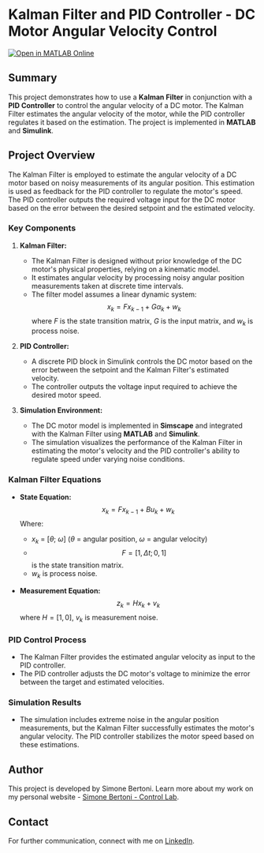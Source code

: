 # Kalman Filter and PID Controller - DC Motor Angular Velocity Control

[![Open in MATLAB Online](https://www.mathworks.com/images/responsive/global/open-in-matlab-online.svg)](https://matlab.mathworks.com/open/github/v1?repo=simorxb/Kalman-Filter-DC-Motor-PID)

## Summary
This project demonstrates how to use a **Kalman Filter** in conjunction with a **PID Controller** to control the angular velocity of a DC motor. The Kalman Filter estimates the angular velocity of the motor, while the PID controller regulates it based on the estimation. The project is implemented in **MATLAB** and **Simulink**.

## Project Overview
The Kalman Filter is employed to estimate the angular velocity of a DC motor based on noisy measurements of its angular position. This estimation is used as feedback for the PID controller to regulate the motor's speed. The PID controller outputs the required voltage input for the DC motor based on the error between the desired setpoint and the estimated velocity.

### Key Components
1. **Kalman Filter:**
   - The Kalman Filter is designed without prior knowledge of the DC motor's physical properties, relying on a kinematic model.
   - It estimates angular velocity by processing noisy angular position measurements taken at discrete time intervals.
   - The filter model assumes a linear dynamic system:
     $$x_k = F x_{k-1} + G \alpha_k + w_k$$
     where $F$ is the state transition matrix, $G$ is the input matrix, and $w_k$ is process noise.
     
2. **PID Controller:**
   - A discrete PID block in Simulink controls the DC motor based on the error between the setpoint and the Kalman Filter's estimated velocity.
   - The controller outputs the voltage input required to achieve the desired motor speed.

3. **Simulation Environment:**
   - The DC motor model is implemented in **Simscape** and integrated with the Kalman Filter using **MATLAB** and **Simulink**.
   - The simulation visualizes the performance of the Kalman Filter in estimating the motor's velocity and the PID controller's ability to regulate speed under varying noise conditions.

### Kalman Filter Equations
- **State Equation:**
  $$x_k = F x_{k-1} + B u_k + w_k$$
  Where:
  - $x_k$ = $[\theta$; $\omega]$ ($\theta$ = angular position, $\omega$ = angular velocity)
  - $$F = [ 1, \Delta t ; 0, 1]$$ is the state transition matrix.
  - $w_k$ is process noise.

- **Measurement Equation:**
  $$z_k = H x_k + v_k$$
  where $H = [ 1, 0]$, $v_k$ is measurement noise.

### PID Control Process
- The Kalman Filter provides the estimated angular velocity as input to the PID controller.
- The PID controller adjusts the DC motor's voltage to minimize the error between the target and estimated velocities.

### Simulation Results
- The simulation includes extreme noise in the angular position measurements, but the Kalman Filter successfully estimates the motor's angular velocity. The PID controller stabilizes the motor speed based on these estimations.

## Author
This project is developed by Simone Bertoni. Learn more about my work on my personal website - [Simone Bertoni - Control Lab](https://simonebertonilab.com/).

## Contact
For further communication, connect with me on [LinkedIn](https://www.linkedin.com/in/simone-bertoni-control-eng/).
